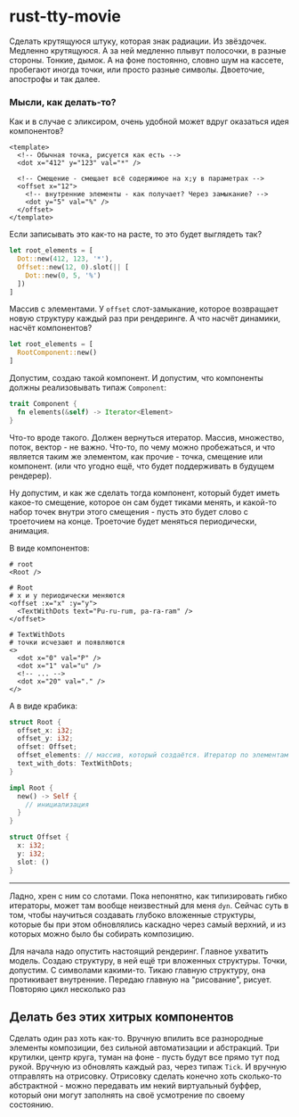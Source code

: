 # rust-tty-movie

Сделать крутящуюся штуку, которая знак радиации. Из звёздочек. Медленно крутящуюся. А за ней медленно плывут полосочки, в разные стороны. Тонкие, дымок. А на фоне постоянно, словно шум на кассете, пробегают иногда точки, или просто разные символы. Двоеточие, апострофы и так далее.

### Мысли, как делать-то?

Как и в случае с эликсиром, очень удобной может вдруг оказаться идея компонентов?

```vue
<template>
  <!-- Обычная точка, рисуется как есть -->
  <dot x="412" y="123" val="*" />

  <!-- Смещение - смещает всё содержимое на x;y в параметрах -->
  <offset x="12">
    <!-- внутренние элементы - как получает? Через замыкание? -->
    <dot y="5" val="%" />
  </offset>
</template>
```

Если записывать это как-то на расте, то это будет выглядеть так?

```rust
let root_elements = [
  Dot::new(412, 123, '*'),
  Offset::new(12, 0).slot(|| [
    Dot::new(0, 5, '%')
  ])
]
```

Массив с элементами. У `offset` слот-замыкание, которое возвращает новую структуру каждый раз при рендеринге. А что насчёт динамики, насчёт компонентов?

```rust
let root_elements = [
  RootComponent::new()
]
```

Допустим, создаю такой компонент. И допустим, что компоненты должны реализовывать типаж `Component`:

```rust
trait Component {
  fn elements(&self) -> Iterator<Element>
}
```

Что-то вроде такого. Должен вернуться итератор. Массив, множество, поток, вектор - не важно. Что-то, по чему можно пробежаться, и что является таким же элементом, как прочие - точка, смещение или компонент. (или что угодно ещё, что будет поддерживать в будущем рендерер).

Ну допустим, и как же сделать тогда компонент, который будет иметь какое-то смещение, которое он сам будет тиками менять, и какой-то набор точек внутри этого смещения - пусть это будет слово с троеточием на конце. Троеточие будет меняться периодически, анимация.

В виде компонентов:

```
# root
<Root />

# Root
# x и y периодически меняются
<offset :x="x" :y="y">
  <TextWithDots text="Pu-ru-rum, pa-ra-ram" />
</offset>

# TextWithDots
# точки исчезают и появляются
<>
  <dot x="0" val="P" />
  <dot x="1" val="u" />
  <!-- ... -->
  <dot x="20" val="." />
</>
```

А в виде крабика:


```rust
struct Root {
  offset_x: i32;
  offset_y: i32;
  offset: Offset;
  offset_elements: // массив, который создаётся. Итератор по элементам
  text_with_dots: TextWithDots;
}

impl Root {
  new() -> Self {
    // инициализация
  }
}

struct Offset {
  x: i32;
  y: i32;
  slot: ()
}
```

---

Ладно, хрен с ним со слотами. Пока непонятно, как типизировать гибко итераторы, может там вообще неизвестный для меня `dyn`. Сейчас суть в том, чтобы научиться создавать глубоко вложенные структуры, которые бы при этом обновлялись каскадно через самый верхний, и из которых можно было бы собирать композицию.

Для начала надо опустить настоящий рендеринг. Главное ухватить модель. Создаю структуру, в ней ещё три вложенных структуры. Точки, допустим. С символами какими-то. Тикаю главную структуру, она протикивает внутренние. Передаю главную на "рисование", рисует. Повторяю цикл несколько раз

## Делать без этих хитрых компонентов

Сделать один раз хоть как-то. Вручную впилить все разнородные элементы композиции, без сильной автоматизации и абстракций. Три крутилки, центр круга, туман на фоне - пусть будут все прямо тут под рукой. Вручную из обновлять каждый раз, через типаж `Tick`. И вручную отправлять на отрисовку. Отрисовку сделать конечно хоть сколько-то абстрактной - можно передавать им некий виртуальный буффер, который они могут заполнять на своё усмотрение по своему состоянию.
